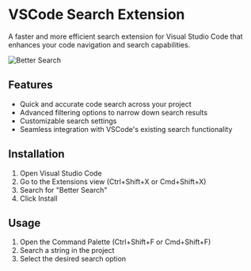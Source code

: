 # VSCode Search Extension

A faster and more efficient search extension for Visual Studio Code that enhances your code navigation and search capabilities.

![Better Search](https://ekinertac.com/images/better-search-demo.gif)

## Features

- Quick and accurate code search across your project
- Advanced filtering options to narrow down search results
- Customizable search settings
- Seamless integration with VSCode's existing search functionality

## Installation

1. Open Visual Studio Code
2. Go to the Extensions view (Ctrl+Shift+X or Cmd+Shift+X)
3. Search for "Better Search"
4. Click Install

## Usage

1. Open the Command Palette (Ctrl+Shift+F or Cmd+Shift+F)
2. Search a string in the project
3. Select the desired search option
